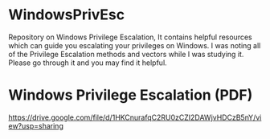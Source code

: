 # WindowsPrivEsc
Repository on Windows Privilege Escalation, It contains helpful resources which can guide you escalating your privileges on Windows. I was noting all of the Privilege Escalation methods and vectors while I was studying it. Please go through it and you may find it helpful.

# Windows Privilege Escalation (PDF)

https://drive.google.com/file/d/1HKCnurafqC2RU0zCZI2DAWjvHDCzB5nY/view?usp=sharing
